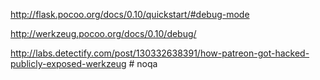 <a href="http://flask.pocoo.org/docs/0.10/quickstart/#debug-mode" class="reference external">http://flask.pocoo.org/docs/0.10/quickstart/#debug-mode</a>

<a href="http://werkzeug.pocoo.org/docs/0.10/debug/" class="reference external">http://werkzeug.pocoo.org/docs/0.10/debug/</a>

<a href="http://labs.detectify.com/post/130332638391/how-patreon-got-hacked-publicly-exposed-werkzeug" class="reference external">http://labs.detectify.com/post/130332638391/how-patreon-got-hacked-publicly-exposed-werkzeug</a>
\# noqa
